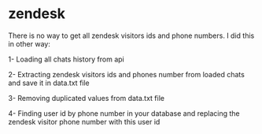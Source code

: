 # zendesk
There is no way to get all zendesk visitors ids and phone numbers. I did this in other way:

1- Loading all chats history from api

2- Extracting zendesk visitors ids and phones number from loaded chats and save it in data.txt file

3-  Removing duplicated values from data.txt file

4- Finding user id by phone number  in your database and replacing the zendesk visitor phone number with this user id
